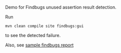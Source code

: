 Demo for Findbugs unused assertion result detection.

Run

    mvn clean compile site findbugs:gui

to see the detected failure.

Also, see [sample findbugs report](findbugsXml.xml)
